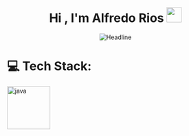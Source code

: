 <h1 align="center">Hi , I'm Alfredo Rios <img src="https://media.giphy.com/media/hvRJCLFzcasrR4ia7z/giphy.gif" width="35"></h1>

<div align=center>
        <img src="https://readme-typing-svg.herokuapp.com?color=%236FDA44&size=32&center=true&vCenter=true&width=600&height=50&lines=freelance programmer" alt="Headline" />
    </div>

# 💻 Tech Stack:

<img src="https://cdn.iconscout.com/icon/free/png-128/java-2038875-1720088.png" alt="java" width="100">
